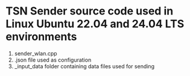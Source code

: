 # TSN Sender source code used in Linux Ubuntu 22.04 and 24.04 LTS environments
1. sender_wlan.cpp
2. .json file used as configuration
3. _input_data folder containing data files used for sending
